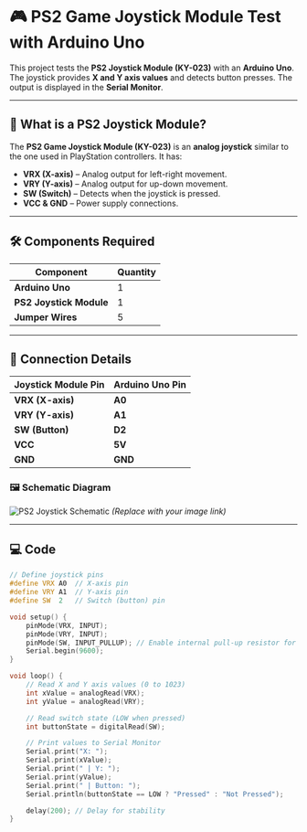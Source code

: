 # 🎮 PS2 Game Joystick Module Test with Arduino Uno  

This project tests the **PS2 Joystick Module (KY-023)** with an **Arduino Uno**. The joystick provides **X and Y axis values** and detects button presses. The output is displayed in the **Serial Monitor**.  

---

## 📌 What is a PS2 Joystick Module?  

The **PS2 Game Joystick Module (KY-023)** is an **analog joystick** similar to the one used in PlayStation controllers. It has:  

- **VRX (X-axis)** – Analog output for left-right movement.  
- **VRY (Y-axis)** – Analog output for up-down movement.  
- **SW (Switch)** – Detects when the joystick is pressed.  
- **VCC & GND** – Power supply connections.  

---

## 🛠 Components Required  

| Component                 | Quantity |
|---------------------------|----------|
| **Arduino Uno**           | 1 |
| **PS2 Joystick Module**   | 1 |
| **Jumper Wires**          | 5 |

---

## 📡 Connection Details  

| Joystick Module Pin | Arduino Uno Pin |
|----------------------|----------------|
| **VRX (X-axis)**    | **A0**         |
| **VRY (Y-axis)**    | **A1**         |
| **SW (Button)**     | **D2**         |
| **VCC**             | **5V**         |
| **GND**             | **GND**        |

### 🖼 Schematic Diagram  

![PS2 Joystick Schematic](https://user-images.githubusercontent.com/your-image-url.png) *(Replace with your image link)*  

---

## 💻 Code  

```cpp
// Define joystick pins
#define VRX A0  // X-axis pin
#define VRY A1  // Y-axis pin
#define SW  2   // Switch (button) pin

void setup() {
    pinMode(VRX, INPUT);
    pinMode(VRY, INPUT);
    pinMode(SW, INPUT_PULLUP); // Enable internal pull-up resistor for button
    Serial.begin(9600);
}

void loop() {
    // Read X and Y axis values (0 to 1023)
    int xValue = analogRead(VRX);
    int yValue = analogRead(VRY);

    // Read switch state (LOW when pressed)
    int buttonState = digitalRead(SW);

    // Print values to Serial Monitor
    Serial.print("X: ");
    Serial.print(xValue);
    Serial.print(" | Y: ");
    Serial.print(yValue);
    Serial.print(" | Button: ");
    Serial.println(buttonState == LOW ? "Pressed" : "Not Pressed");

    delay(200); // Delay for stability
}
